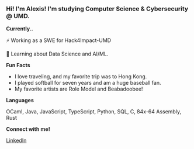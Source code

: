 ### Hi! I'm Alexis! I'm studying Computer Science & Cybersecurity @ UMD.

**Currently..**

⚡️ Working as a SWE for Hack4Impact-UMD

🪽 Learning about Data Science and AI/ML.

**Fun Facts**
- I love traveling, and my favorite trip was to Hong Kong.
- I played softball for seven years and am a huge baseball fan.
- My favorite artists are Role Model and Beabadoobee!

**Languages**

OCaml, Java, JavaScript, TypeScript, Python, SQL, C, 84x-64 Assembly, Rust

**Connect with me!**

[LinkedIn](https://www.linkedin.com/in/alexis-tungcod-982624326/)

<!--
**atungcod/atungcod** is a ✨ _special_ ✨ repository because its `README.md` (this file) appears on your GitHub profile.

Here are some ideas to get you started:

- 🔭 I’m currently working on ...
- 🌱 I’m currently learning ...
- 👯 I’m looking to collaborate on ...
- 🤔 I’m looking for help with ...
- 💬 Ask me about ...
- 📫 How to reach me: ...
- 😄 Pronouns: ...
- ⚡ Fun fact: ...
-->
